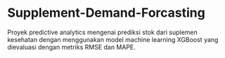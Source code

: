 # Supplement-Demand-Forcasting
Proyek predictive analytics mengenai prediksi stok dari suplemen kesehatan dengan menggunakan model machine learning XGBoost yang dievaluasi dengan metriks RMSE dan MAPE.
